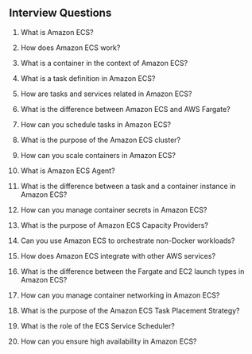 Interview Questions
-------------------
1. What is Amazon ECS?

2. How does Amazon ECS work?

3. What is a container in the context of Amazon ECS?

4. What is a task definition in Amazon ECS?

5. How are tasks and services related in Amazon ECS?

6. What is the difference between Amazon ECS and AWS Fargate?

7. How can you schedule tasks in Amazon ECS?

8. What is the purpose of the Amazon ECS cluster?

9. How can you scale containers in Amazon ECS?

10. What is Amazon ECS Agent?

11. What is the difference between a task and a container instance in Amazon ECS?

12. How can you manage container secrets in Amazon ECS?

13. What is the purpose of Amazon ECS Capacity Providers?

14. Can you use Amazon ECS to orchestrate non-Docker workloads?

15. How does Amazon ECS integrate with other AWS services?

16. What is the difference between the Fargate and EC2 launch types in Amazon ECS?

17. How can you manage container networking in Amazon ECS?

18. What is the purpose of the Amazon ECS Task Placement Strategy?

19. What is the role of the ECS Service Scheduler?

20. How can you ensure high availability in Amazon ECS?
